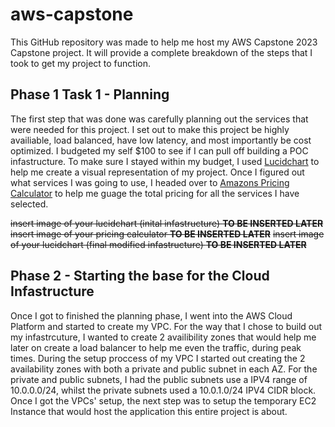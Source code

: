 # aws-capstone
This GitHub repository was made to help me host my AWS Capstone 2023 Capstone project. It will provide a complete breakdown of the steps that I took to get my project to function.


## Phase 1 Task 1 - Planning
The first step that was done was carefully planning out the services that were needed for this project. I set out to make this project be highly availiable, load balanced, have low latency, and most importantly be cost optimized. I budgeted my self $100 to see if I can pull off building a POC infastructure. To make sure I stayed within my budget, I used [Lucidchart](https://www.lucidchart.com/pages/) to help me create a visual representation of my project. Once I figured out what services I was going to use, I headed over to [Amazons Pricing Calculator](https://calculator.aws/#/) to help me guage the total pricing for all the services I have selected. 

~~insert image of your lucidchart (inital infastructure) **TO BE INSERTED LATER**~~
~~insert image of your pricing calculator **TO BE INSERTED LATER**~~
~~insert image of your lucidchart (final modified infastructure) **TO BE INSERTED LATER**~~

## Phase 2 - Starting the base for the Cloud Infastructure
Once I got to finished the planning phase, I went into the AWS Cloud Platform and started to create my VPC. For the way that I chose to build out my infastrcuture, I wanted to create 2 availibility zones that would help me later on create a load balancer to help me even the traffic, during peak times. During the setup proccess of my VPC I started out creating the 2 availability zones with both a private and public subnet in each AZ. For the private and public subnets, I had the public subnets use a IPV4 range of 10.0.0.0/24, whilst the private subnets used a 10.0.1.0/24 IPV4 CIDR block. Once I got the VPCs' setup, the next step was to setup the temporary EC2 Instance that would host the application this entire project is about. 
